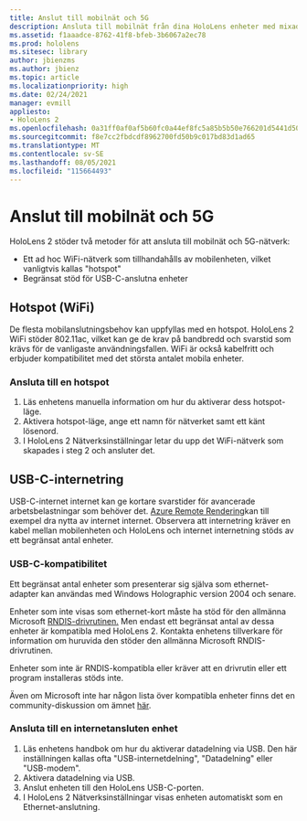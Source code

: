 ```yaml
---
title: Anslut till mobilnät och 5G
description: Ansluta till mobilnät från dina HoloLens enheter med mixad verklighet.
ms.assetid: f1aaadce-8762-41f8-bfeb-3b6067a2ec78
ms.prod: hololens
ms.sitesec: library
author: jbienzms
ms.author: jbienz
ms.topic: article
ms.localizationpriority: high
ms.date: 02/24/2021
manager: evmill
appliesto:
- HoloLens 2
ms.openlocfilehash: 0a31ff0af0af5b60fc0a44ef8fc5a85b5b50e766201d5441d508fd23dd0369e4
ms.sourcegitcommit: f8e7cc2fbdcdf8962700fd50b9c017bd83d1ad65
ms.translationtype: MT
ms.contentlocale: sv-SE
ms.lasthandoff: 08/05/2021
ms.locfileid: "115664493"
---
```

# <a name="connect-to-cellular-and-5g"></a>Anslut till mobilnät och 5G

HoloLens 2 stöder två metoder för att ansluta till mobilnät och 5G-nätverk:

- Ett ad hoc WiFi-nätverk som tillhandahålls av mobilenheten, vilket vanligtvis kallas "hotspot"
- Begränsat stöd för USB-C-anslutna enheter

## <a name="hotspot-wifi"></a>Hotspot (WiFi)

De flesta mobilanslutningsbehov kan uppfyllas med en hotspot. HoloLens 2 WiFi stöder 802.11ac, vilket kan ge de krav på bandbredd och svarstid som krävs för de vanligaste användningsfallen. WiFi är också kabelfritt och erbjuder kompatibilitet med det största antalet mobila enheter.

### <a name="connecting-to-a-hotspot"></a>Ansluta till en hotspot

1. Läs enhetens manuella information om hur du aktiverar dess hotspot-läge.
1. Aktivera hotspot-läge, ange ett namn för nätverket samt ett känt lösenord.
1. I HoloLens 2 Nätverksinställningar letar du upp det WiFi-nätverk som skapades i steg 2 och ansluter det.

## <a name="usb-c-tethering"></a>USB-C-internetring

USB-C-internet internet kan ge kortare svarstider för avancerade arbetsbelastningar som behöver det. [Azure Remote Rendering](https://azure.microsoft.com/services/remote-rendering)kan till exempel dra nytta av internet internet. Observera att internetring kräver en kabel mellan mobilenheten och HoloLens och internet internetning stöds av ett begränsat antal enheter.

### <a name="usb-c-compatibility"></a>USB-C-kompatibilitet

Ett begränsat antal enheter som presenterar sig själva som ethernet-adapter kan användas med Windows Holographic version 2004 och senare.

Enheter som inte visas som ethernet-kort måste ha stöd för den allmänna Microsoft [RNDIS-drivrutinen.](/windows-hardware/drivers/network/overview-of-remote-ndis--rndis-) Men endast ett begränsat antal av dessa enheter är kompatibla med HoloLens 2. Kontakta enhetens tillverkare för information om huruvida den stöder den allmänna Microsoft RNDIS-drivrutinen.

Enheter som inte är RNDIS-kompatibla eller kräver att en drivrutin eller ett program installeras stöds inte.

Även om Microsoft inte har någon lista över kompatibla enheter finns det en community-diskussion om ämnet [här](https://aka.ms/HLCommunityCell).

### <a name="connecting-to-a-tethered-device"></a>Ansluta till en internetansluten enhet

1. Läs enhetens handbok om hur du aktiverar datadelning via USB. Den här inställningen kallas ofta "USB-internetdelning", "Datadelning" eller "USB-modem".
1. Aktivera datadelning via USB.
1. Anslut enheten till den HoloLens USB-C-porten.
1. I HoloLens 2 Nätverksinställningar visas enheten automatiskt som en Ethernet-anslutning.

